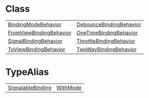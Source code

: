 # Class



|                                                                                                               |                                                                                                             |
| ------------------------------------------------------------------------------------------------------------- | ----------------------------------------------------------------------------------------------------------- |
| [BindingModeBehavior](/runtime/resources/binding-behaviors/class/binding-mode/bindingmodebehavior.md)         | [DebounceBindingBehavior](/runtime/resources/binding-behaviors/class/debounce/debouncebindingbehavior.md)   |
| [FromViewBindingBehavior](/runtime/resources/binding-behaviors/class/binding-mode/fromviewbindingbehavior.md) | [OneTimeBindingBehavior](/runtime/resources/binding-behaviors/class/binding-mode/onetimebindingbehavior.md) |
| [SignalBindingBehavior](/runtime/resources/binding-behaviors/class/signals/signalbindingbehavior.md)          | [ThrottleBindingBehavior](/runtime/resources/binding-behaviors/class/throttle/throttlebindingbehavior.md)   |
| [ToViewBindingBehavior](/runtime/resources/binding-behaviors/class/binding-mode/toviewbindingbehavior.md)     | [TwoWayBindingBehavior](/runtime/resources/binding-behaviors/class/binding-mode/twowaybindingbehavior.md)   |



# TypeAlias



|                                                                                                  |                                                                                     |
| ------------------------------------------------------------------------------------------------ | ----------------------------------------------------------------------------------- |
| [SignalableBinding](/runtime/resources/binding-behaviors/typealias/signals/signalablebinding.md) | [WithMode](/runtime/resources/binding-behaviors/typealias/binding-mode/withmode.md) |


